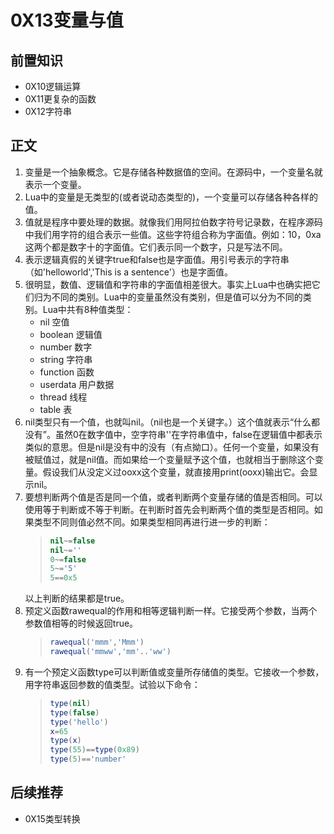 # 0X13变量与值

## 前置知识

* 0X10逻辑运算
* 0X11更复杂的函数
* 0X12字符串

## 正文

1. 变量是一个抽象概念。它是存储各种数据值的空间。在源码中，一个变量名就表示一个变量。
1. Lua中的变量是无类型的(或者说动态类型的)，一个变量可以存储各种各样的值。
1. 值就是程序中要处理的数据。就像我们用阿拉伯数字符号记录数，在程序源码中我们用字符的组合表示一些值。这些字符组合称为字面值。例如：10，0xa这两个都是数字十的字面值。它们表示同一个数字，只是写法不同。
1. 表示逻辑真假的关键字true和false也是字面值。用引号表示的字符串（如'helloworld','This is a sentence'）也是字面值。
1. 很明显，数值、逻辑值和字符串的字面值相差很大。事实上Lua中也确实把它们归为不同的类别。Lua中的变量虽然没有类别，但是值可以分为不同的类别。Lua中共有8种值类型：
    * nil 空值
    * boolean 逻辑值
    * number 数字
    * string 字符串
    * function 函数
    * userdata 用户数据
    * thread 线程
    * table 表
1. nil类型只有一个值，也就叫nil。（nil也是一个关键字。）这个值就表示“什么都没有”。虽然0在数字值中，空字符串''在字符串值中，false在逻辑值中都表示类似的意思。但是nil是没有中的没有（有点拗口）。任何一个变量，如果没有被赋值过，就是nil值。而如果给一个变量赋予这个值，也就相当于删除这个变量。假设我们从没定义过ooxx这个变量，就直接用print(ooxx)输出它。会显示nil。
1. 要想判断两个值是否是同一个值，或者判断两个变量存储的值是否相同。可以使用等于判断或不等于判断。在判断时首先会判断两个值的类型是否相同。如果类型不同则值必然不同。如果类型相同再进行进一步的判断：
    >```lua
    >nil~=false
    >nil~=''
    >0~=false
    >5~='5'
    >5==0x5
    >```
    以上判断的结果都是true。
1. 预定义函数rawequal的作用和相等逻辑判断一样。它接受两个参数，当两个参数值相等的时候返回true。
    >```lua
    >rawequal('mmm','Mmm')
    >rawequal('mmww','mm'..'ww')
    >```
1. 有一个预定义函数type可以判断值或变量所存储值的类型。它接收一个参数，用字符串返回参数的值类型。试验以下命令：
    >```lua
    >type(nil)
    >type(false)
    >type('hello')
    >x=65
    >type(x)
    >type(55)==type(0x89)
    >type(5)=='number'
    >```

## 后续推荐

* 0X15类型转换